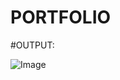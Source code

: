 # PORTFOLIO
#OUTPUT:

![Image](https://github.com/user-attachments/assets/3206db7e-d009-4b31-b8c8-5b88ebc51494)
